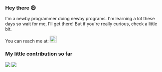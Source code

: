 ### Hey there 😄 

I'm a newby programmer doing newby programs. I'm learning a lot these days so wait for me, I'll get there!
But if you're really curious, check a little bit.

You can reach me at:
[<img src="https://img.shields.io/badge/-Instagram-purple?style=flat-square&logo=Instagram&logoColor=white&link=https://www.instagram.com/davig_sousa" height="22" title="Instagram" />](https://www.instagram.com/franklingg1)

### My little contribution so far
<div>
  <img src="https://github-readme-stats.vercel.app/api?username=franklingg&count_private=true&show_icons=true&theme=tokyonight"/>
  <img src="https://github-readme-stats.vercel.app/api/top-langs/?username=franklingg&layout=compact&count_private=true&show_icons=true&theme=tokyonight" />
</div>
